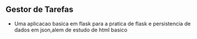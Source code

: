 ## Gestor de Tarefas 
- Uma aplicacao basica em flask para a pratica de flask e persistencia de dados em json,alem de estudo de html basico
